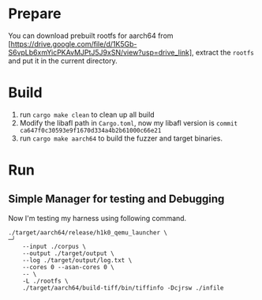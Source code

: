 # Prepare
You can download prebuilt rootfs for aarch64 from [https://drive.google.com/file/d/1K5Gb-S6vpLb6xmYicPKAvMJPtJ5J9xSN/view?usp=drive_link], extract the `rootfs` and put it in the current directory.

# Build
1. run `cargo make clean` to clean up all build
2. <Optional> Modify the libafl path in `Cargo.toml`, now my libafl version is `commit ca647f0c30593e9f1670d334a4b2b61000c66e21` 
3. run `cargo make aarch64` to build the fuzzer and target binaries.

# Run
## Simple Manager for testing and Debugging
Now I'm testing my harness using following command.
```
./target/aarch64/release/h1k0_qemu_launcher \                                                                                                                                    ─╯
    --input ./corpus \
    --output ./target/output \
    --log ./target/output/log.txt \
    --cores 0 --asan-cores 0 \
    -- \
    -L ./rootfs \
    ./target/aarch64/build-tiff/bin/tiffinfo -Dcjrsw ./infile
```
